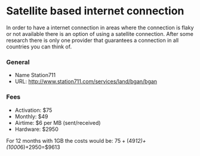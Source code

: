 # Satellite based internet connection

In order to have a internet connection in areas where the connection is flaky or not available there is an option of using a satellite connection. After some research there is only one provider that guarantees a connection in all countries you can think of.

### General
- Name Station711
- URL: http://www.station711.com/services/land/bgan/bgan

### Fees
- Activation: $75
- Monthly: $49
- Airtime: $6 per MB (sent/received)
- Hardware: $2950

For 12 months with 1GB the costs would be: $75+($49*12)+(1000*$6)+$2950=$9613